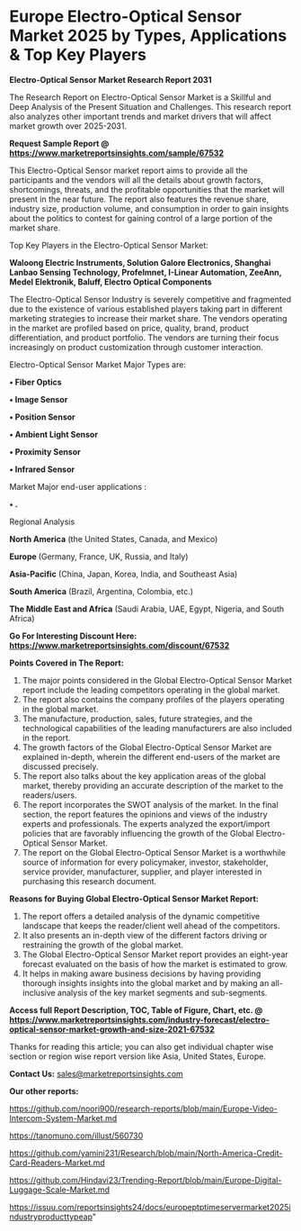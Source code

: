 # Europe Electro-Optical Sensor Market 2025 by Types, Applications & Top Key Players

<strong>Electro-Optical Sensor Market Research Report 2031</strong>

The Research Report on Electro-Optical Sensor Market is a Skillful and Deep Analysis of the Present Situation and Challenges. This research report also analyzes other important trends and market drivers that will affect market growth over 2025-2031.

<strong>Request Sample Report @ <a href=https://www.marketreportsinsights.com/sample/67532>https://www.marketreportsinsights.com/sample/67532</a></strong>

This Electro-Optical Sensor market report aims to provide all the participants and the vendors will all the details about growth factors, shortcomings, threats, and the profitable opportunities that the market will present in the near future. The report also features the revenue share, industry size, production volume, and consumption in order to gain insights about the politics to contest for gaining control of a large portion of the market share.

Top Key Players in the Electro-Optical Sensor Market:

<strong>Waloong Electric Instruments, Solution Galore Electronics, Shanghai Lanbao Sensing Technology, Profelmnet, I-Linear Automation, ZeeAnn, Medel Elektronik, Baluff, Electro Optical Components</strong>

The Electro-Optical Sensor Industry is severely competitive and fragmented due to the existence of various established players taking part in different marketing strategies to increase their market share. The vendors operating in the market are profiled based on price, quality, brand, product differentiation, and product portfolio. The vendors are turning their focus increasingly on product customization through customer interaction.

Electro-Optical Sensor Market Major Types are:

<strong>• Fiber Optics

• Image Sensor

• Position Sensor

• Ambient Light Sensor

• Proximity Sensor

• Infrared Sensor</strong>

Market Major end-user applications :

<strong>• .</strong>

Regional Analysis

</u><strong><b>North America</b></strong> (the United States, Canada, and Mexico)

<strong><b>Europe </b></strong>(Germany, France, UK, Russia, and Italy)

<strong><b>Asia-Pacific</b></strong> (China, Japan, Korea, India, and Southeast Asia)

<strong><b>South America</b></strong> (Brazil, Argentina, Colombia, etc.)

<strong><b>The Middle East and Africa</b></strong> (Saudi Arabia, UAE, Egypt, Nigeria, and South Africa)

<strong>Go For Interesting Discount Here: <a href=https://www.marketreportsinsights.com/discount/67532>https://www.marketreportsinsights.com/discount/67532</a></strong>

<strong>Points Covered in The Report:</strong>
<ol>
  <li>The major points considered in the Global Electro-Optical Sensor Market report include the leading competitors operating in the global market.</li>
  <li>The report also contains the company profiles of the players operating in the global market.</li>
  <li>The manufacture, production, sales, future strategies, and the technological capabilities of the leading manufacturers are also included in the report.</li>
  <li>The growth factors of the Global Electro-Optical Sensor Market are explained in-depth, wherein the different end-users of the market are discussed precisely.</li>
  <li>The report also talks about the key application areas of the global market, thereby providing an accurate description of the market to the readers/users.</li>
  <li>The report incorporates the SWOT analysis of the market. In the final section, the report features the opinions and views of the industry experts and professionals. The experts analyzed the export/import policies that are favorably influencing the growth of the Global Electro-Optical Sensor Market.</li>
  <li>The report on the Global Electro-Optical Sensor Market is a worthwhile source of information for every policymaker, investor, stakeholder, service provider, manufacturer, supplier, and player interested in purchasing this research document.</li>
</ol>
<strong>Reasons for Buying Global Electro-Optical Sensor Market Report:</strong>

<ol>
  <li>The report offers a detailed analysis of the dynamic competitive landscape that keeps the reader/client well ahead of the competitors.</li>
  <li>It also presents an in-depth view of the different factors driving or restraining the growth of the global market.</li>
  <li>The Global Electro-Optical Sensor Market report provides an eight-year forecast evaluated on the basis of how the market is estimated to grow.</li>
  <li>It helps in making aware business decisions by having providing thorough insights insights into the global market and by making an all-inclusive analysis of the key market segments and sub-segments.</li>
</ol>
<strong>Access full Report Description, TOC, Table of Figure, Chart, etc. @ <a href=https://www.marketreportsinsights.com/industry-forecast/electro-optical-sensor-market-growth-and-size-2021-67532>https://www.marketreportsinsights.com/industry-forecast/electro-optical-sensor-market-growth-and-size-2021-67532</a></strong>


Thanks for reading this article; you can also get individual chapter wise section or region wise report version like Asia, United States, Europe.

<strong>Contact Us:</strong>
sales@marketreportsinsights.com

<strong>Our other reports:</strong>

<a href=https://github.com/noori900/research-reports/blob/main/Europe-Video-Intercom-System-Market.md>https://github.com/noori900/research-reports/blob/main/Europe-Video-Intercom-System-Market.md</a>

<a href=https://tanomuno.com/illust/560730>https://tanomuno.com/illust/560730</a>

<a href=https://github.com/yamini231/Research/blob/main/North-America-Credit-Card-Readers-Market.md>https://github.com/yamini231/Research/blob/main/North-America-Credit-Card-Readers-Market.md</a>

<a href=https://github.com/Hindavi23/Trending-Report/blob/main/Europe-Digital-Luggage-Scale-Market.md>https://github.com/Hindavi23/Trending-Report/blob/main/Europe-Digital-Luggage-Scale-Market.md</a>

<a href=https://issuu.com/reportsinsights24/docs/europeptptimeservermarket2025industryproducttypeap>https://issuu.com/reportsinsights24/docs/europeptptimeservermarket2025industryproducttypeap</a>"
